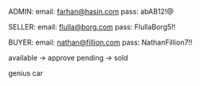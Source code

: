 ADMIN: 
email: farhan@hasin.com
pass: abAB12!@

SELLER:
email: flulla@borg.com
pass: FlullaBorg5!!

BUYER:
email: nathan@fillion.com
pass: NathanFillion7!!

available -> approve
pending -> sold

genius car
